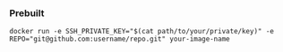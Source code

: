 ### Prebuilt

`docker run -e SSH_PRIVATE_KEY="$(cat path/to/your/private/key)" -e REPO="git@github.com:username/repo.git" your-image-name`